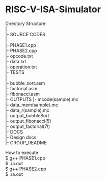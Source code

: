# RISC-V-ISA-Simulator
Directory Structure:<br/> 
  |<br/>
  |- SOURCE CODES<br/>
      |<br/>
      |- PHASE1.cpp<br/>
      |- PHASE2.cpp<br/>
      |- opcode.txt<br/>
      |- data.txt<br/>
      |- operation.txt<br/>
  |- TESTS<br/>
      |<br/>
      |- bubble_sort.asm<br/>
      |- factorial.asm<br/>
      |- fibonacci.asm<br/>
  |- OUTPUTS
      |- mcode(sample).mc<br/>
      |- data_mem(sample).mc<br/>
      |- data_r(sample).mc<br/>
      |- output_bubbleSort<br/>
      |- output_fibonacci(5)<br/>
      |- output_factorial(7!)<br/>
  |- DOCS<br/>
      |- Design docs<br/>
      |- GROUP_README<br/>

How to execute<br/>
$ g++ PHASE1.cpp<br/>
$ ./a.out<br/>
$ g++ PHASE2.cpp<br/>
$ ./a.out<br/>



